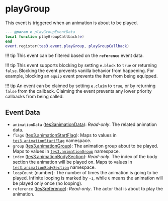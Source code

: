 # playGroup
<div class="search_terms" style="display: none">playgroup</div>

<!---
	This file is autogenerated. Do not edit this file manually. Your changes will be ignored.
	More information: https://github.com/MWSE/MWSE/tree/master/docs
-->

This event is triggered when an animation is about to be played.

```lua
--- @param e playGroupEventData
local function playGroupCallback(e)
end
event.register(tes3.event.playGroup, playGroupCallback)
```

!!! tip
	This event can be filtered based on the **`reference`** event data.

!!! tip
	This event supports blocking by setting `e.block` to `true` or returning `false`. Blocking the event prevents vanilla behavior from happening. For example, blocking an `equip` event prevents the item from being equipped.

!!! tip
	An event can be claimed by setting `e.claim` to `true`, or by returning `false` from the callback. Claiming the event prevents any lower priority callbacks from being called.

## Event Data

* `animationData` ([tes3animationData](../types/tes3animationData.md)): *Read-only*. The related animation data.
* `flags` ([tes3.animationStartFlag](../references/animation-start-flags.md)): Maps to values in [`tes3.animationStartFlag`](https://mwse.github.io/MWSE/references/animation-start-flags/) namespace.
* `group` ([tes3.animationGroup](../references/animation-groups.md)): The animation group about to be played. Maps to values in [`tes3.animationGroup`](https://mwse.github.io/MWSE/references/animation-groups/) namespace.
* `index` ([tes3.animationBodySection](../references/animation-body-sections.md)): *Read-only*. The index of the body section the animation will be played on. Maps to values in [`tes3.animationBodySection`](https://mwse.github.io/MWSE/references/animation-body-sections/) namespace.
* `loopCount` (number): The number of times the animation is going to be played. Infinite looping is marked by `-1`, while `0` means the animation will be played only once (no looping).
* `reference` ([tes3reference](../types/tes3reference.md)): *Read-only*. The actor that is about to play the animation.

